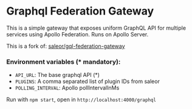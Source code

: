 # Graphql Federation Gateway

This is a simple gateway that exposes uniform GraphQL API for multiple services using Apollo Federation. Runs on Apollo Server.

This is a fork of: [saleor/gql-federation-gateway](https://github.com/mirumee/gql-federation-gateway)


### Environment variables (* mandatory):

- `API_URL`: The base graphql API (*)  
- `PLUGINS`: A comma separated list of plugin IDs from saleor
- `POLLING_INTERVAL`: Apollo pollIntervalInMs


Run with `npm start`, open in `http://localhost:4000/graphql`
